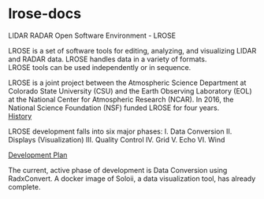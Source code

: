 # lrose-docs
LIDAR RADAR Open Software Environment - LROSE

LROSE is a set of software tools for editing, analyzing, and visualizing LIDAR and RADAR 
data.  LROSE handles data in a variety of formats.  
LROSE tools can be used independently or in sequence.    


LROSE is a joint project between the Atmospheric Science Department at Colorado State University (CSU) and the Earth Observing 
Laboratory (EOL) at the National Center for Atmospheric Research (NCAR). 
In 2016, the National Science Foundation (NSF) funded LROSE for four years.  
[History](https://www.eol.ucar.edu/content/lidar-radar-open-software-environment)

LROSE development falls into six major phases:
I.  Data Conversion
II. Displays (Visualization)
III. Quality Control 
IV.  Grid
V.  Echo
VI.  Wind

 
[Development Plan](docs/plan_draft.md)

The current, active phase of development is Data Conversion using RadxConvert.  A docker image of Soloii,
a data visualization tool, has already complete. 
